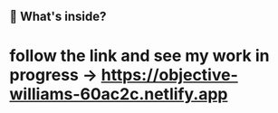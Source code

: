 ## 🧐 What's inside?
# follow the link and see my work in progress -> https://objective-williams-60ac2c.netlify.app

